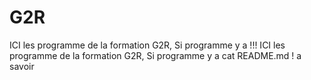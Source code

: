 # G2R
ICI les programme de la formation G2R, Si programme y a !!!
ICI les programme de la formation G2R, Si programme y a cat README.md ! a savoir
